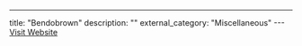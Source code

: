 ---
title: "Bendobrown"
description: ""
external_category: "Miscellaneous"
---[Visit Website](https://www.youtube.com/c/Bendobrown)

